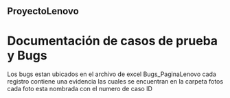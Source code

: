 ## ProyectoLenovo
# Documentación de casos de prueba y Bugs 
Los bugs estan ubicados en el archivo de excel Bugs_PaginaLenovo
cada registro contiene una evidencia las cuales se encuentran en la carpeta fotos
cada foto esta nombrada con el numero de caso ID

